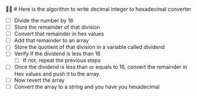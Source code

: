 🧑‍🍳 # Here is the algorithm to write decimal integer to hexadecimal converter

- [ ] Divide the number by 16
- [ ] Store the remainder of that division
- [ ] Convert that remainder in hex values
- [ ] Add that remainder to an array
- [ ] Store the quotient of that division in a variable called dividend
- [ ] Verify if the dividend is less than 16
  - [ ] If not, repeat the previous steps
- [ ] Once the dividend is less than or equals to 16, convert the remainder in Hex values and push it to the array.
- [ ] Now revert the array
- [ ] Convert the array to a string and you have you hexadecimal
